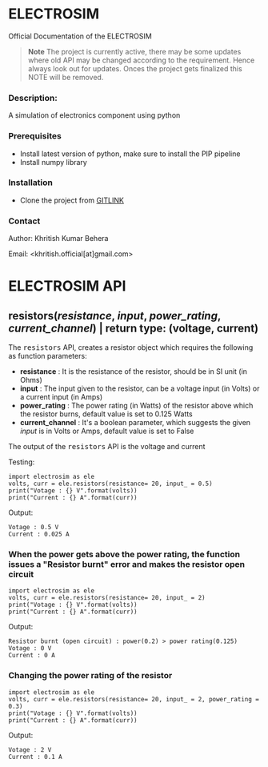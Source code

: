 # ELECTROSIM
Official Documentation of the ELECTROSIM
> **Note** The project is currently active, there may be some updates where old API may be changed according to the requirement. Hence always look out for updates. Onces the project gets finalized this NOTE will be removed. 
### Description:

A simulation of electronics component using python

### Prerequisites

- Install latest version of python, make sure to install the PIP pipeline 
- Install numpy library

### Installation

- Clone the project from [GITLINK](https://github.com/khritish17/Electrosim.git)

### Contact

Author: Khritish Kumar Behera

Email: 
<khritish.official[at]gmail.com>


# ELECTROSIM API

## resistors(*resistance*, *input*, *power_rating*, *current_channel*) | return type: (voltage, current)
The <kbd>resistors</kbd> API, creates a resistor object which requires the following as function parameters:
- **resistance** : It is the resistance of the resistor, should be in SI unit (in Ohms)
- **input** : The input given to the resistor, can be a voltage input (in Volts) or a current input (in Amps)
- **power_rating** : The power rating (in Watts) of the resistor above which the resistor burns, default value is set to 0.125 Watts
- **current_channel** : It's a boolean parameter, which suggests the given *input* is in Volts or Amps, default value is set to False

The output of the <kbd>resistors</kbd> API is the voltage and current

Testing:

    import electrosim as ele
    volts, curr = ele.resistors(resistance= 20, input_ = 0.5)
    print("Votage : {} V".format(volts))
    print("Current : {} A".format(curr))

Output:

    Votage : 0.5 V
    Current : 0.025 A

### When the power gets above the power rating, the function issues a "Resistor burnt" error and makes the resistor open circuit

    import electrosim as ele
    volts, curr = ele.resistors(resistance= 20, input_ = 2)
    print("Votage : {} V".format(volts))
    print("Current : {} A".format(curr))

Output:

    Resistor burnt (open circuit) : power(0.2) > power rating(0.125)
    Votage : 0 V
    Current : 0 A

### Changing the power rating of the resistor

    import electrosim as ele
    volts, curr = ele.resistors(resistance= 20, input_ = 2, power_rating = 0.3)
    print("Votage : {} V".format(volts))
    print("Current : {} A".format(curr))

Output:

    Votage : 2 V
    Current : 0.1 A
